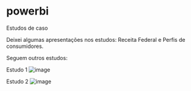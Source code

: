# powerbi

Estudos de caso

Deixei algumas apresentações nos estudos: Receita Federal e Perfis de consumidores.

Seguem outros estudos: 


Estudo 1
![image](https://user-images.githubusercontent.com/77678430/199383493-3b7e73ae-b48c-47ae-b515-0dd4697307ba.png)

Estudo 2
![image](https://user-images.githubusercontent.com/77678430/199383657-a42d89af-b333-4afd-a9bd-627b83853e8c.png)

